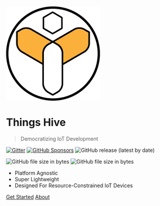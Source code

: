 <!-- _coverpage.md -->

![logo](_media/logo_256.png)

# Things Hive 

[comment]: <> (<small>3.5</small>)
[comment]: <> (### Bee  ![CMake]&#40;https://github.com/galalmounir/sandboxer/workflows/CMake/badge.svg?branch=master&#41;)

> Democratizing IoT Development

[![Gitter](https://badges.gitter.im/Things-Hive/community.svg)](https://gitter.im/Things-Hive/community?utm_source=badge&utm_medium=badge&utm_campaign=pr-badge)
[![GitHub Sponsors](https://img.shields.io/github/sponsors/Things-Hive?label=Sponsors)](https://github.com/sponsors/Things-Hive)
![GitHub release (latest by date)](https://img.shields.io/github/v/release/Things-Hive/Things-Hive?label=Latest%20Release)

![GitHub file size in bytes](https://img.shields.io/github/size/Things-Hive/Things-Hive/build/hive-rpi?label=RPi-Size)
![GitHub file size in bytes](https://img.shields.io/github/size/Things-Hive/Things-Hive/build/hive-mac?label=MacOS-Size)
- Platform Agnostic
- Super Lightweight
- Designed For Resource-Constrained IoT Devices


[Get Started](pages/getting-started.md)
[About](pages/introduction.md)
